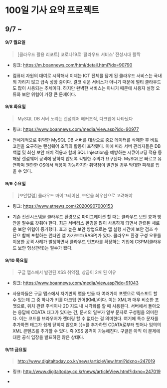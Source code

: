 100일 기사 요약 프로젝트
=================
9/7 ~
-----------------

#### 9/7 월요일
> [클라우드 활용 리포트] 코로나19로 ‘클라우드 서비스’ 전성시대 활짝
* 링크: <https://m.boannews.com/html/detail.html?idx=90790>   
- 컴퓨터 자원의 대여로 시작해서 이제는 ICT 전체를 담게 된 클라우드 서비스는 국내외 가리지 않고 급속 성장 중이다. 결코 쉬운 서비스가 아니기 때문에 멀티 클라우드도 많이 사용되는 추세이다.
하지만 완벽한 서비스는 아니기 때문에 사용자 설정 오류와 보안 위협이 가장 큰 문제이다.

#### 9/8 화요일
> MySQL DB 서버 노리는 랜섬웨어 해커조직, 다크웹에 나타났다
* 링크: <https://www.boannews.com/media/view.asp?idx=90977>   
- 전세계적으로 취약한 MySQL DB 서버를 대상으로 중요 데이터를 삭제한 후 비트코인을 요구하는 랜섬웨어 조직의 활동이 포착됐다. 이에 따라 서버 관리자들은 DB 백업 및 최신 보안 패치 적용과 함께 SQL Injection을 예방하는 시큐어코딩 적용 등 해당 랜섬웨어 공격에 당하지 않도록 각별한 주의가 요구된다. MySQL은 빠르고 유연하며 웬만한 OS에서 적용이 가능하지만 취약점이 발견될 경우 막대한 피해를 입을 수 있다.

#### 9/9 수요일
> [보안칼럼] 클라우드 마이그레이션, 보안을 최우선으로 고려해야
* 링크: <https://www.etnews.com/20200907000153>   
- 기존 전산시스템을 클라우드 환경으로 마이그레이션 할 때는 클라우드 보안 효과 방안을 필수로 갖춰야 한다. 최근 서버리스 환경을 많이 사용하게 되면서 관련된 새로운 보안 위협이 증가했다. 효과 높은 보안 방법으로는 앱 실행 시간에 보안 검즈 수단으 함께 포함하는 런타인 앱 자가보호(RASP)가 있다. 클라우드 환경 구성 오류를 이용한 공격 사례가 발생하면서 클라우드 인프라를 확장하는 기업에 CSPM(클라우드 보안 형상관리)는 필수가 됐다.

#### 9/10 목요일
> 구글 맵스에서 발견된 XSS 취약점, 상금이 2배 된 이유
* 링크: <https://www.boannews.com/media/view.asp?idx=91043>   
- 사용자들은 구글 맵스에서 자기만의 맵을 만들 때 여러가지 포맷으로 엑스포트 할 수 있는데 그 중 하나가 키홀 마크업 언어(KML)이다. 이는 XML과 매우 비슷한 포맷으로, 위치 관련 주석이나 2D 지도 내 시각화를 할 때 사용된다. 서버에서 돌아오는 응답에 CDATA 태그가 있다는 건, 문서의 일부가 일부 문자로 구성됨을 의미한다. 이는 코드를 브라우저가 렌더링 할 수 없다는 걸 의미한다. 여기에 특수 문자를 추가하면 태그가 쉽게 닫히지 않으며 }}>를 추가하면 CDATA로부터 벗어나 임의의 XML 콘텐츠를 추가할 수 있다. 즉 XSS 공격이 가능해진다. 구글은 아직 이 문제에 대한 공식 입장을 발표하진 않은 상태다.

#### 9/11 금요일
> http://www.digitaltoday.co.kr/news/articleView.html?idxno=247019
* 링크: <http://www.digitaltoday.co.kr/news/articleView.html?idxno=247019>   
- 
